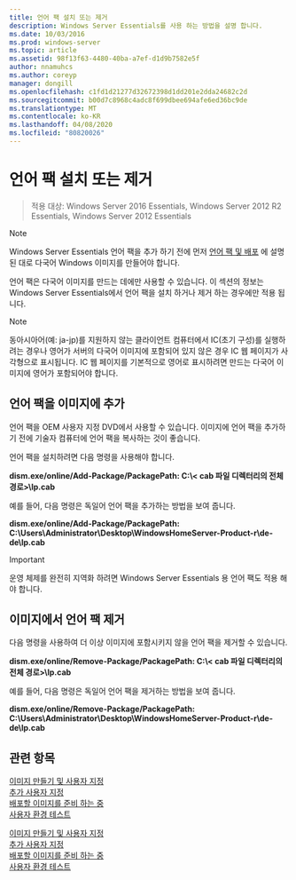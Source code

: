 ```yaml
---
title: 언어 팩 설치 또는 제거
description: Windows Server Essentials를 사용 하는 방법을 설명 합니다.
ms.date: 10/03/2016
ms.prod: windows-server
ms.topic: article
ms.assetid: 98f13f63-4480-40ba-a7ef-d1d9b7582e5f
author: nnamuhcs
ms.author: coreyp
manager: dongill
ms.openlocfilehash: c1fd1d21277d32672398d1dd201e2dda24682c2d
ms.sourcegitcommit: b00d7c8968c4adc8f699dbee694afe6ed36bc9de
ms.translationtype: MT
ms.contentlocale: ko-KR
ms.lasthandoff: 04/08/2020
ms.locfileid: "80820026"
---
```

# <a name="install-or-remove-language-packs"></a>언어 팩 설치 또는 제거

>적용 대상: Windows Server 2016 Essentials, Windows Server 2012 R2 Essentials, Windows Server 2012 Essentials

> [!NOTE]
>  Windows Server Essentials 언어 팩을 추가 하기 전에 먼저 [언어 팩 및 배포](https://technet.microsoft.com/library/hh824829) 에 설명 된 대로 다국어 Windows 이미지를 만들어야 합니다.  
  
 언어 팩은 다국어 이미지를 만드는 데에만 사용할 수 있습니다. 이 섹션의 정보는 Windows Server Essentials에서 언어 팩을 설치 하거나 제거 하는 경우에만 적용 됩니다.  
  
> [!NOTE]
>  동아시아어(예: ja-jp)를 지원하지 않는 클라이언트 컴퓨터에서 IC(초기 구성)를 실행하려는 경우나 영어가 서버의 다국어 이미지에 포함되어 있지 않은 경우 IC 웹 페이지가 사각형으로 표시됩니다. IC 웹 페이지를 기본적으로 영어로 표시하려면 만드는 다국어 이미지에 영어가 포함되어야 합니다.  
  
## <a name="adding-language-packs-to-an-image"></a>언어 팩을 이미지에 추가  
 언어 팩을 OEM 사용자 지정 DVD에서 사용할 수 있습니다. 이미지에 언어 팩을 추가하기 전에 기술자 컴퓨터에 언어 팩을 복사하는 것이 좋습니다.  
  
 언어 팩을 설치하려면 다음 명령을 사용해야 합니다.  
  
 **dism.exe/online/Add-Package/PackagePath: C:\\< cab 파일 디렉터리의 전체 경로\>\lp.cab**  
  
 예를 들어, 다음 명령은 독일어 언어 팩을 추가하는 방법을 보여 줍니다.  
  
 **dism.exe/online/Add-Package/PackagePath: C:\Users\Administrator\Desktop\WindowsHomeServer-Product-r\de-de\lp.cab**  
  
> [!IMPORTANT]
>  운영 체제를 완전히 지역화 하려면 Windows Server Essentials 용 언어 팩도 적용 해야 합니다.  
  
## <a name="removing-language-packs-from-an-image"></a>이미지에서 언어 팩 제거  
 다음 명령을 사용하여 더 이상 이미지에 포함시키지 않을 언어 팩을 제거할 수 있습니다.  
  
 **dism.exe/online/Remove-Package/PackagePath: C:\\< cab 파일 디렉터리의 전체 경로\>\lp.cab**  
  
 예를 들어, 다음 명령은 독일어 언어 팩을 제거하는 방법을 보여 줍니다.  
  
 **dism.exe/online/Remove-Package/PackagePath: C:\Users\Administrator\Desktop\WindowsHomeServer-Product-r\de-de\lp.cab**  
  
## <a name="see-also"></a>관련 항목  

 [이미지  만들기 및 사용자 지정](Creating-and-Customizing-the-Image.md)  
 [추가 사용자 지정](Additional-Customizations.md)   
 [배포할 이미지를 준비 하는 중](Preparing-the-Image-for-Deployment.md)   
 [사용자 환경 테스트](Testing-the-Customer-Experience.md)

 [이미지  만들기 및 사용자 지정](../install/Creating-and-Customizing-the-Image.md)  
 [추가 사용자 지정](../install/Additional-Customizations.md)   
 [배포할 이미지를 준비 하는 중](../install/Preparing-the-Image-for-Deployment.md)   
 [사용자 환경 테스트](../install/Testing-the-Customer-Experience.md)

